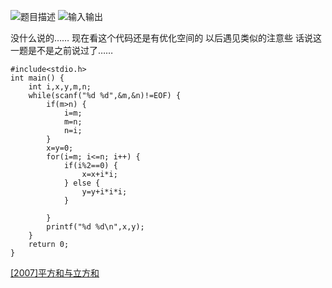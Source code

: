 ![题目描述](http://img.blog.csdn.net/20151220112703399)
![输入输出](http://img.blog.csdn.net/20151220112713199)

没什么说的……
现在看这个代码还是有优化空间的
以后遇见类似的注意些
话说这一题是不是之前说过了……

```
#include<stdio.h>
int main() {
	int i,x,y,m,n;
	while(scanf("%d %d",&m,&n)!=EOF) {
		if(m>n) {
			i=m;
			m=n;
			n=i;
		}
		x=y=0;
		for(i=m; i<=n; i++) {
			if(i%2==0) {
				x=x+i*i;
			} else {
				y=y+i*i*i;
			}

		}
		printf("%d %d\n",x,y);
	}
	return 0;
}
```


[[2007]平方和与立方和](http://acm.hdu.edu.cn/showproblem.php?pid=2007)